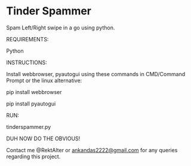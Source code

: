 # Tinder Spammer

Spam Left/Right swipe in a go using python.

REQUIREMENTS:

Python

INSTRUCTIONS:

Install webbrowser, pyautogui using these commands in CMD/Command Prompt or the linux alternative:

pip install webbrowser

pip install pyautogui

RUN:

tinderspammer.py

DUH NOW DO THE OBVIOUS!

Contact me @RektAlter or ankandas2222@gmail.com for any queries regarding this project.
